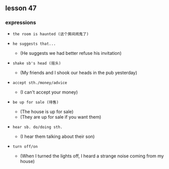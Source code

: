 ## lesson 47

### expressions

- `the room is haunted (这个房间闹鬼了)`

- `he suggests that...`
    - (He suggests we had better refuse his invitation)

- `shake sb's head (摇头)`
    - (My friends and I shook our heads in the pub yesterday)

- `accept sth./money/advice`
    - (I can't accept your money)

- `be up for sale (待售)`
    - (The house is up for sale)
    - (They are up for sale if you want them)

- `hear sb. do/doing sth.`
    - (I hear them talking about their son)

- `turn off/on`
    - (When I turned the lights off, I heard a strange noise coming from my house)